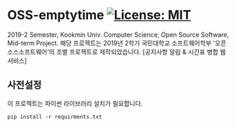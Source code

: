 # OSS-emptytime [![License: MIT](https://img.shields.io/badge/License-MIT-yellow.svg)](https://opensource.org/licenses/MIT)

2019-2 Semester, Kookmin Univ. Computer Science, Open Source Software, Mid-term Project.
해당 프로젝트는 2019년 2학기 국민대학교 소프트웨어학부 '오픈소스소프트웨어'의 조별 프로젝트로 제작되었습니다.
[공지사항 알림 & 시간표 병합 웹 서비스]

## 사전설정
이 프로젝트는 파이썬 라이브러리 설치가 필요합니다.

```
pip install -r requirments.txt
```


